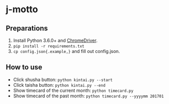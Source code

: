 # j-motto

## Preparations

1. Install Python 3.6.0+ and [ChromeDriver](https://sites.google.com/a/chromium.org/chromedriver/downloads).
1. `pip install -r requirements.txt`
1. `cp config.json{.example,}` and fill out config.json.

## How to use

* Click shusha button: `python kintai.py --start`
* Click taisha button: `python kintai.py --end`
* Show timecard of the current month: `python timecard.py`
* Show timecard of the past month: `python timecard.py --yyyymm 201701`
